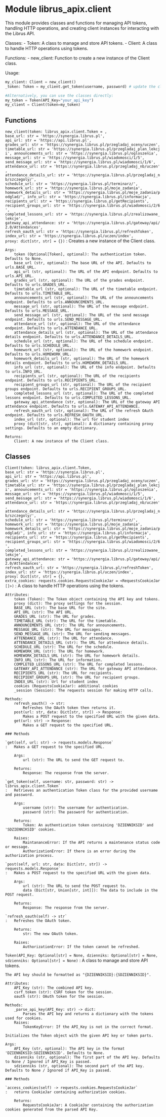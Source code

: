 Module librus_apix.client
=========================
This module provides classes and functions for managing API tokens, handling HTTP operations, and creating client instances for interacting with the Librus API.

Classes:
    - Token: A class to manage and store API tokens.
    - Client: A class to handle HTTP operations using tokens.

Functions:
    - new_client: Function to create a new instance of the Client class.

Usage:
```python
my_client: Client = new_client()
_token: Token = my_client.get_token(username, password) # update the client token

#Alternatively, you can use the classes directly:
my_token = Token(API_Key="your_api_key")
my_client = Client(token=my_token)
```

Functions
---------

    
`new_client(token: librus_apix.client.Token = , base_url: str = 'https://synergia.librus.pl', api_url: str = 'https://api.librus.pl', grades_url: str = 'https://synergia.librus.pl/przegladaj_oceny/uczen', timetable_url: str = 'https://synergia.librus.pl/przegladaj_plan_lekcji', announcements_url: str = 'https://synergia.librus.pl/ogloszenia', message_url: str = 'https://synergia.librus.pl/wiadomosci/1/5', send_message_url: str = 'https://synergia.librus.pl/wiadomosci/1/6', attendance_url: str = 'https://synergia.librus.pl/przegladaj_nb/uczen', attendance_details_url: str = 'https://synergia.librus.pl/przegladaj_nb/szczegoly/', schedule_url: str = 'https://synergia.librus.pl/terminarz/', homework_url: str = 'https://synergia.librus.pl/moje_zadania', homework_details_url: str = 'https://synergia.librus.pl/moje_zadania/podglad/', info_url: str = 'https://synergia.librus.pl/informacja', recipients_url: str = 'https://synergia.librus.pl/getRecipients', recipient_groups_url: str = 'https://synergia.librus.pl/wiadomosci/2/6', completed_lessons_url: str = 'https://synergia.librus.pl/zrealizowane_lekcje', gateway_api_attendance: str = 'https://synergia.librus.pl/gateway/api/2.0/Attendances', refresh_oauth_url: str = 'https://synergia.librus.pl/refreshToken', index_url: str = 'https://synergia.librus.pl/uczen/index', proxy: dict[str, str] = {})`
:   Creates a new instance of the Client class.
    
    Args:
        token (Optional[Token], optional): The authentication token. Defaults to None.
        base_url (str, optional): The base URL of the API. Defaults to urls.BASE_URL.
        api_url (str, optional): The URL of the API endpoint. Defaults to urls.API_URL.
        grades_url (str, optional): The URL of the grades endpoint. Defaults to urls.GRADES_URL.
        timetable_url (str, optional): The URL of the timetable endpoint. Defaults to urls.TIMETABLE_URL.
        announcements_url (str, optional): The URL of the announcements endpoint. Defaults to urls.ANNOUNCEMENTS_URL.
        message_url (str, optional): The URL of the message endpoint. Defaults to urls.MESSAGE_URL.
        send_message_url (str, optional): The URL of the send message endpoint. Defaults to urls.SEND_MESSAGE_URL.
        attendance_url (str, optional): The URL of the attendance endpoint. Defaults to urls.ATTENDANCE_URL.
        attendance_details_url (str, optional): The URL of the attendance details endpoint. Defaults to urls.ATTENDANCE_DETAILS_URL.
        schedule_url (str, optional): The URL of the schedule endpoint. Defaults to urls.SCHEDULE_URL.
        homework_url (str, optional): The URL of the homework endpoint. Defaults to urls.HOMEWORK_URL.
        homework_details_url (str, optional): The URL of the homework details endpoint. Defaults to urls.HOMEWORK_DETAILS_URL.
        info_url (str, optional): The URL of the info endpoint. Defaults to urls.INFO_URL.
        recipients_url (str, optional): The URL of the recipients endpoint. Defaults to urls.RECIPIENTS_URL.
        recipient_groups_url (str, optional): The URL of the recipient groups endpoint. Defaults to urls.RECIPIENT_GROUPS_URL.
        completed_lessons_url (str, optional): The URL of the completed lessons endpoint. Defaults to urls.COMPLETED_LESSONS_URL.
        gateway_api_attendance (str, optional): The URL of the gateway API attendance endpoint. Defaults to urls.GATEWAY_API_ATTENDANCE.
        refresh_oauth_url (str, optional): The URL of the refresh OAuth endpoint. Defaults to urls.REFRESH_OAUTH_URL.
        index_url (str, optional): The url for student index
        proxy (dict[str, str], optional): A dictionary containing proxy settings. Defaults to an empty dictionary.
    
    Returns:
        Client: A new instance of the Client class.

Classes
-------

`Client(token: librus_apix.client.Token, base_url: str = 'https://synergia.librus.pl', api_url: str = 'https://api.librus.pl', grades_url: str = 'https://synergia.librus.pl/przegladaj_oceny/uczen', timetable_url: str = 'https://synergia.librus.pl/przegladaj_plan_lekcji', announcements_url: str = 'https://synergia.librus.pl/ogloszenia', message_url: str = 'https://synergia.librus.pl/wiadomosci/1/5', send_message_url: str = 'https://synergia.librus.pl/wiadomosci/1/6', attendance_url: str = 'https://synergia.librus.pl/przegladaj_nb/uczen', attendance_details_url: str = 'https://synergia.librus.pl/przegladaj_nb/szczegoly/', schedule_url: str = 'https://synergia.librus.pl/terminarz/', homework_url: str = 'https://synergia.librus.pl/moje_zadania', homework_details_url: str = 'https://synergia.librus.pl/moje_zadania/podglad/', info_url: str = 'https://synergia.librus.pl/informacja', recipients_url: str = 'https://synergia.librus.pl/getRecipients', recipient_groups_url: str = 'https://synergia.librus.pl/wiadomosci/2/6', completed_lessons_url: str = 'https://synergia.librus.pl/zrealizowane_lekcje', gateway_api_attendance: str = 'https://synergia.librus.pl/gateway/api/2.0/Attendances', refresh_oauth_url: str = 'https://synergia.librus.pl/refreshToken', index_url: str = 'https://synergia.librus.pl/uczen/index', proxy: Dict[str, str] = {}, extra_cookies: requests.cookies.RequestsCookieJar = <RequestsCookieJar[]>)`
:   A class to handle HTTP operations using the tokens.
    
    Attributes:
        token (Token): The Token object containing the API key and tokens.
        proxy (dict): The proxy settings for the session.
        BASE_URL (str): The base URL for the site.
        API_URL (str): The API URL.
        GRADES_URL (str): The URL for grades.
        TIMETABLE_URL (str): The URL for the timetable.
        ANNOUNCEMENTS_URL (str): The URL for announcements.
        MESSAGE_URL (str): The URL for messages.
        SEND_MESSAGE_URL (str): The URL for sending messages.
        ATTENDANCE_URL (str): The URL for attendance.
        ATTENDANCE_DETAILS_URL (str): The URL for attendance details.
        SCHEDULE_URL (str): The URL for the schedule.
        HOMEWORK_URL (str): The URL for homework.
        HOMEWORK_DETAILS_URL (str): The URL for homework details.
        INFO_URL (str): The URL for information.
        COMPLETED_LESSONS_URL (str): The URL for completed lessons.
        GATEWAY_API_ATTENDANCE (str): The URL for gateway API attendance.
        RECIPIENTS_URL (str): The URL for recipients.
        RECIPIENT_GROUPS_URL (str): The URL for recipient groups.
        INDEX_URL (str): Url for student index
        cookies (RequestsCookieJar): additional cookies
        _session (Session): The requests session for making HTTP calls.
    
    Methods:
        refresh_oauth() -> str:
            Refreshes the OAuth token then returns it.
        post(url: str, data: Dict[str, str]) -> Response:
            Makes a POST request to the specified URL with the given data.
        get(url: str) -> Response:
            Makes a GET request to the specified URL.

    ### Methods

    `get(self, url: str) ‑> requests.models.Response`
    :   Makes a GET request to the specified URL.
        
        Args:
            url (str): The URL to send the GET request to.
        
        Returns:
            Response: The response from the server.

    `get_token(self, username: str, password: str) ‑> librus_apix.client.Token`
    :   Retrieves an authentication Token class for the provided username and password.
        
        Args:
            username (str): The username for authentication.
            password (str): The password for authentication.
        
        Returns:
            Token: An authentication token containing 'DZIENNIKSID' and 'SDZIENNIKSID' cookies.
        
        Raises:
            MaintananceError: If the API returns a maintenance status code or message.
            AuthorizationError: If there is an error during the authorization process.

    `post(self, url: str, data: Dict[str, str]) ‑> requests.models.Response`
    :   Makes a POST request to the specified URL with the given data.
        
        Args:
            url (str): The URL to send the POST request to.
            data (Dict[str, Union[str, int]]): The data to include in the POST request.
        
        Returns:
            Response: The response from the server.

    `refresh_oauth(self) ‑> str`
    :   Refreshes the OAuth token.
        
        Returns:
            str: The new OAuth token.
        
        Raises:
            AuthorizationError: If the token cannot be refreshed.

`Token(API_Key: Optional[str] = None, dzienniks: Optional[str] = None, sdzienniks: Optional[str] = None)`
:   A class to manage and store API tokens.
    
    The API key should be formatted as "{DZIENNIKSID}:{SDZIENNIKSID}".
    
    Attributes:
        API_Key (str): The combined API key.
        csrf_token (str): CSRF token for the session.
        oauth (str): OAuth token for the session.
    
    Methods:
        _parse_api_key(API_Key: str) -> dict:
            Parses the API key and returns a dictionary with the tokens used for cookies.
        Raises:
            TokenKeyError: If the API_Key is not in the correct format.
    
    Initializes the Token object with the given API key or token parts.
    
    Args:
        API_Key (str, optional): The API key in the format 'DZIENNIKSID:SDZIENNIKSID'. Defaults to None.
        dzienniks (str, optional): The first part of the API key. Defaults to None / Ignored if API_Key is passed.
        sdzienniks (str, optional): The second part of the API key. Defaults to None / Ignored if API_Key is passed.

    ### Methods

    `access_cookies(self) ‑> requests.cookies.RequestsCookieJar`
    :   returns CookieJar containing authorization cookies.
        
        Returns:
            RequestsCookieJar: A CookieJar containing the authorization cookies generated from the parsed API Key.